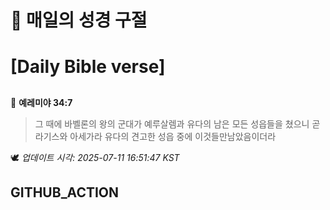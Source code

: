 # 🙏 매일의 성경 구절
# [Daily Bible verse]
##
<!-- START_BIBLE_VERSE -->
📖 **예레미야 34:7**
> 그 때에 바벨론의 왕의 군대가 예루살렘과 유다의 남은 모든 성읍들을 쳤으니 곧 라기스와 아세가라 유다의 견고한 성읍 중에 이것들만남았음이더라

🕊️ _업데이트 시각: 2025-07-11 16:51:47 KST_
  <!-- END_BIBLE_VERSE -->
## GITHUB_ACTION
